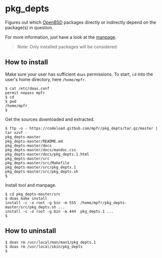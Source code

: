 # pkg_depts

Figures out which [OpenBSD](https://www.openbsd.org) packages directly or indirectly depend on the package(s) in question.

For more information, just have a look at the [manpage](https://mpfr.github.io/pkg_depts/pkg_depts.1.html).

> Note: Only installed packages will be considered.

## How to install

Make sure your user has sufficient `doas` permissions. To start, `cd` into the user's home directory, here `/home/mpfr`.

```
$ cat /etc/doas.conf
permit nopass mpfr
$ cd
$ pwd
/home/mpfr
$
```

Get the sources downloaded and extracted.

```
$ ftp -o - https://codeload.github.com/mpfr/pkg_depts/tar.gz/master | tar xzvf -
pkg_depts-master
pkg_depts-master/README.md
pkg_depts-master/docs
pkg_depts-master/docs/mandoc.css
pkg_depts-master/docs/pkg_depts.1.html
pkg_depts-master/src
pkg_depts-master/src/Makefile
pkg_depts-master/src/pkg_depts.1
pkg_depts-master/src/pkg_depts.sh
$
```

Install tool and manpage.

```
$ cd pkg_depts-master/src
$ doas make install
install -c -o root -g bin -m 555  /home/mpfr/pkg_depts-master/src/pkg_depts.sh ...
install -c -o root -g bin -m 444  pkg_depts.1 ...
$
```

## How to uninstall

```
$ doas rm /usr/local/man/man1/pkg_depts.1
$ doas rm /usr/local/sbin/pkg_depts
$
```
